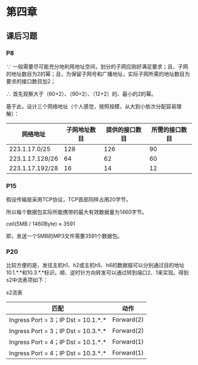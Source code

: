 # 第四章

## 课后习题

### P8

∵ 一般需要尽可能充分地利用地址空间，划分的子网应刚好满足要求；且，子网的地址数目为2的幂；且，为保留子网号和广播地址，实际子网所需的地址数目为要求的接口数目加2；

∴ 首先观察大于（60+2）、（90+2）、（12+2）的、最小的2的幂。

基于此，设计三个网络地址（个人感觉，按照规模，从大到小依次分配容易理解）：

| 网络地址        | 子网地址数目 | 提供的接口数目 | 所需的接口数目 |
| --------------- | ------------ | -------------- | -------------- |
| 223.1.17.0/25   | 128          | 126            | 90             |
| 223.1.17.128/26 | 64           | 62             | 60             |
| 223.1.17.192/28 | 16           | 14             | 12             |

### P15

假设传输层采用TCP协议，TCP首部同样占用20字节，

所以每个数据包实际所能携带的最大有效数据量为1460字节。

ceil(5MB / 1460Byte) ≈ 3591

即，发送一个5MB的MP3文件需要3591个数据包。

### P20

比较方便的是，发往主机h1、h2或主机h5、h6的数据报可以分别通过目的地址10.1.\*.\*和10.3.\*.\*标识。顺、逆时针方向转发可以通过转到端口2、1来实现。得到s2中流表项如下：

s2流表

| 匹配                                  | 动作       |
| ------------------------------------- | ---------- |
| Ingress Port = 3；IP Dst = 10.1.\*.\* | Forward(2) |
| Ingress Port = 3；IP Dst = 10.3.\*.\* | Forward(2) |
| Ingress Port = 4；IP Dst = 10.1.\*.\* | Forward(1) |
| Ingress Port = 4；IP Dst = 10.3.\*.\* | Forward(1) |


